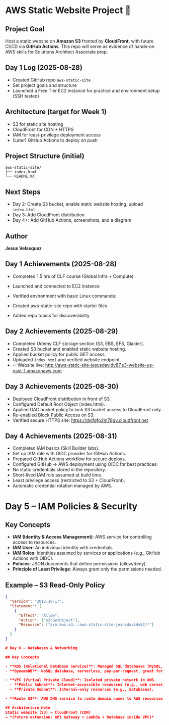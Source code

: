 # AWS Static Website Project 🚀

## Project Goal
Host a static website on **Amazon S3** fronted by **CloudFront**, with future CI/CD via **GitHub Actions**. 
This repo will serve as evidence of hands-on AWS skills for Solutions Architect Associate prep.

## Day 1 Log (2025-08-28)
- Created GitHub repo `aws-static-site`
- Set project goals and structure
- Launched a Free Tier EC2 instance for practice and environment setup (SSH tested)

## Architecture (target for Week 1)
- S3 for static site hosting
- CloudFront for CDN + HTTPS
- IAM for least-privilege deployment access
- (Later) GitHub Actions to deploy on push

## Project Structure (initial)
```
aws-static-site/
├── index.html
└── README.md
```

## Next Steps
- Day 2: Create S3 bucket, enable static website hosting, upload `index.html`
- Day 3: Add CloudFront distribution
- Day 4+: Add GitHub Actions, screenshots, and a diagram

## Author
**Jesus Velasquez**

## Day 1 Achievements (2025-08-28)
- Completed 1.5 hrs of CLF course (Global Infra + Compute)
- Launched and connected to EC2 instance
- Verified environment with basic Linux commands:

- Created aws-static-site repo with starter files
- Added repo topics for discoverability
  
## Day 2 Achievements (2025-08-29)
- Completed Udemy CLF storage section (S3, EBS, EFS, Glacier).
- Created S3 bucket and enabled static website hosting.
- Applied bucket policy for public GET access.
- Uploaded `index.html` and verified website endpoint.
- ✅ Website live: http://aws-static-site-jesusdavidv87.s3-website-us-east-1.amazonaws.com

## Day 3 Achievements (2025-08-30)
- Deployed CloudFront distribution in front of S3.
- Configured Default Root Object (index.html).
- Applied OAC bucket policy to lock S3 bucket access to CloudFront only.
- Re-enabled Block Public Access on S3.
- Verified secure HTTPS site: https://dvlfgfp2m78gv.cloudfront.net

## Day 4 Achievements (2025-08-31)
- Completed IAM basics (Skill Builder labs).
- Set up IAM role with OIDC provider for GitHub Actions.
- Prepared GitHub Actions workflow for secure deploys.
- Configured GitHub → AWS deployment using OIDC for best practices:
- No static credentials stored in the repository.
- Short-lived IAM role assumed at build time.
- Least privilege access (restricted to S3 + CloudFront).
-  Automatic credential rotation managed by AWS.

# Day 5 – IAM Policies & Security

## Key Concepts
- **IAM (Identity & Access Management)**: AWS service for controlling access to resources.
- **IAM User**: An individual identity with credentials.
- **IAM Roles**: Identities assumed by services or applications (e.g., GitHub Actions with OIDC).
- **Policies**: JSON documents that define permissions (allow/deny).
- **Principle of Least Privilege**: Always grant only the permissions needed.

## Example – S3 Read-Only Policy
```json
{
  "Version": "2012-10-17",
  "Statement": [
    {
      "Effect": "Allow",
      "Action": ["s3:GetObject"],
      "Resource": ["arn:aws:s3:::aws-static-site-jesusdavidv87/*"]
    }
  ]
}

# Day 6 – Databases & Networking  

## Key Concepts  

- **RDS (Relational Database Service)**: Managed SQL databases (MySQL, PostgreSQL, etc.), with automated backups, scaling, and high availability.  
- **DynamoDB**: NoSQL database, serverless, pay-per-request, great for high-scale applications.  

- **VPC (Virtual Private Cloud)**: Isolated private network in AWS.  
  - **Public Subnet**: Internet-accessible resources (e.g., web server).  
  - **Private Subnet**: Internal-only resources (e.g., databases).  

- **Route 53**: AWS DNS service to route domain names to AWS resources.  

## Architecture Note  
Static website (S3) → CloudFront (CDN)  
→ *(Future extension: API Gateway + Lambda + Database inside VPC)*  




